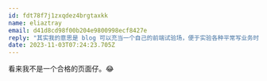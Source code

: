 ```yaml
---
id: fdt78f7j1zxqdez4brgtaxkk
name: eliaztray
email: d41d8cd98f00b204e9800998ecf8427e
reply: "其实我的意思是 blog 可以充当一个自己的前端试验场，便于实验各种平常写业务时不敢尝试的写法 XD"
date: 2023-11-03T07:24:23.705Z
---
```

看来我不是一个合格的页面仔。😂

